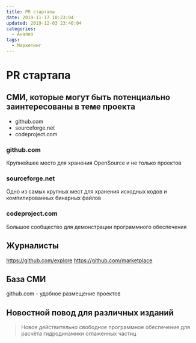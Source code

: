 ```yaml
---
title: PR стартапа
date: 2019-11-17 10:23:04
updated: 2019-12-03 23:40:04
categories:
  - Анализ
tags:
  - Маркетинг
---
```

# PR стартапа
## СМИ, которые могут быть потенциально заинтересованы в теме проекта

* github.com
* sourceforge.net
* codeproject.com

### github.com
Крупнейшее место для хранения OpenSource и не только проектов

### sourceforge.net
Одно из самых крупных мест для хранения исходных кодов и компилированных бинарных файлов

### codeproject.com
Большое сообщество для демонстрации программного обеспечения

## Журналисты
https://github.com/explore
https://github.com/marketplace

## База СМИ
github.com - удобное размещение проектов

## Новостной повод для различных изданий
> Новое действительно свободное программное обеспечение для расчёта гидродинамики сглаженных частиц